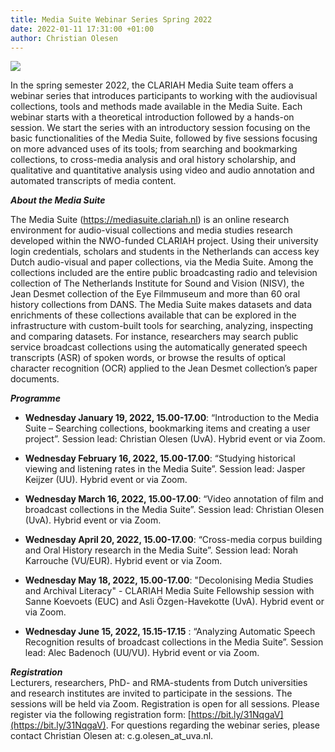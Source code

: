 ```yaml
---
title: Media Suite Webinar Series Spring 2022
date: 2022-01-11 17:31:00 +01:00
author: Christian Olesen
---
```


![](https://www.rmes.nl/wp-content/uploads/Webinar-1030x417.jpg)

In the spring semester 2022, the CLARIAH Media Suite team offers a webinar series that introduces participants to working with the audiovisual collections, tools and methods made available in the Media Suite. Each webinar starts with a theoretical introduction followed by a hands-on session. We start the series with an introductory session focusing on the basic functionalities of the Media Suite, followed by five sessions focusing on more advanced uses of its tools; from searching and bookmarking collections, to cross-media analysis and oral history scholarship, and qualitative and quantitative analysis using video and audio annotation and automated transcripts of media content.

***About the Media Suite***

The Media Suite (https://mediasuite.clariah.nl) is an online research environment for audio-visual collections and media studies research developed within the NWO-funded CLARIAH project. Using their university login credentials, scholars and students in the Netherlands can access key Dutch audio-visual and paper collections, via the Media Suite. Among the collections included are the entire public broadcasting radio and television collection of The Netherlands Institute for Sound and Vision (NISV), the Jean Desmet collection of the Eye Filmmuseum and more than 60 oral history collections from DANS. The Media Suite makes datasets and data enrichments of these collections available that can be explored in the infrastructure with custom-built tools for searching, analyzing, inspecting and comparing datasets. For instance, researchers may search public service broadcast collections using the automatically generated speech transcripts (ASR) of spoken words, or browse the results of optical character recognition (OCR) applied to the Jean Desmet collection’s paper documents.

***Programme***

* **Wednesday January 19, 2022, 15.00-17.00**: “Introduction to the Media Suite – Searching collections, bookmarking items and creating a user project”. Session lead: Christian Olesen (UvA). Hybrid event or via Zoom.

* **Wednesday February 16, 2022, 15.00-17.00**: “Studying historical viewing and listening rates in the Media Suite”. Session lead: Jasper Keijzer (UU). Hybrid event or via Zoom.

* **Wednesday March 16, 2022, 15.00-17.00**: “Video annotation of film and broadcast collections in the Media Suite”. Session lead: Christian Olesen (UvA). Hybrid event or via Zoom.

* **Wednesday April 20, 2022, 15.00-17.00**: “Cross-media corpus building and Oral History research in the Media Suite”. Session lead: Norah Karrouche (VU/EUR). Hybrid event or via Zoom.

* **Wednesday May 18, 2022, 15.00-17.00**: "Decolonising Media Studies and Archival Literacy" - CLARIAH Media Suite Fellowship session with Sanne Koevoets (EUC) and Asli Özgen-Havekotte (UvA). Hybrid event or via Zoom.

* **Wednesday June 15, 2022, 15.15-17.15** : “Analyzing Automatic Speech Recognition results of broadcast collections in the Media Suite”. Session lead: Alec Badenoch (UU/VU). Hybrid event or via Zoom.

***Registration***\
Lecturers, researchers, PhD- and RMA-students from Dutch universities and research institutes are invited to participate in the sessions. The sessions will be held via Zoom. Registration is open for all sessions. Please register via the following registration form: [https://bit.ly/31NqgaV](https://bit.ly/31NqgaV). For questions regarding the webinar series, please contact Christian Olesen at: c.g.olesen_at_uva.nl.